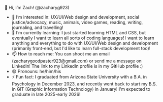 👋 Hi, I’m Zach! (@zacharyg923)
- 👀 I’m interested in: UX/UI/Web design and development, social justice/advocacy, music, animals, video games, reading, writing, journaling, and travelling!
- 🌱 I’m currently learning: I just started learning HTML and CSS, but eventually I want to learn all sorts of coding languages! I want to learn anything and everything to do with UX/UI/Web design and development (primarily front-end, but I'd like to learn full-stack development too)!
- 📫 How to reach me: You can shoot me an email (zacharygoodpaster923@gmail.com) or send me a message on LinkedIn! The link to my LinkedIn profile is in my GitHub profile :)
- 😄 Pronouns: he/him/his
- ⚡ Fun fact: I graduated from Arizona State University with a B.A. in Psychology in December 2023, and recently went back to start my B.S. in GIT (Graphic Information Technology) in January! I'm expected to graduate in late 2025-early 2026!

<!---
zacharyg923/zacharyg923 is a ✨ special ✨ repository because its `README.md` (this file) appears on your GitHub profile.
You can click the Preview link to take a look at your changes.
--->
